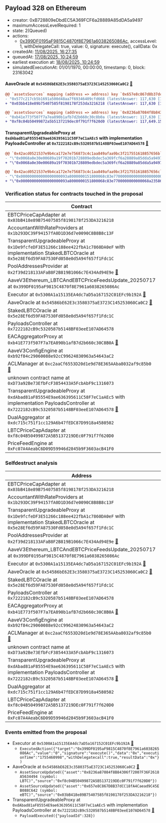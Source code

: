 ## Payload 328 on Ethereum

- creator: 0xB728809eDbdEC5A369FCF6a28889A85dDA5a9497
- maximumAccessLevelRequired: 1
- state: 2(Queued)
- actions:
  - [0x399DF0195aF9815C4870f8E7961a6038265086Ac](https://etherscan.io/tx/0x399DF0195aF9815C4870f8E7961a6038265086Ac), accessLevel: 1, withDelegateCall: true, value: 0, signature: execute(), callData: 0x
- createdAt: [11/08/2025, 16:27:35](https://etherscan.io/tx/0xdab18aba019c14ee76979ac54d759a62b442fffc2efcc8feff9344991afe6e5b)
- queuedAt: [17/08/2025, 10:24:59](https://etherscan.io/tx/0xb001af8163f8d302a92e49ebc606f0048f97050e0983108901407c08a3b57ee5)
- earliest execution at: [18/08/2025, 10:24:59](https://www.epochconverter.com/countdown?q=1755512699)
- simulatedExecutionAt: 01/01/1970, 00:00:00, timestamp: 0, block: 23163042
#### AaveOracle at `0x54586bE62E3c3580375aE3723C145253060Ca0C2` [:ghost:](https://github.com/bgd-labs/aave-address-book  "AaveV3Ethereum.ORACLE")

```diff
@@ `assetsSources` mapping (address => address) key `0x657e8c867d8b37dcc18fa4caead9c45eb088c642` @@
- "0x577c217cb5b1691a500d48aa7f69346409cfd668 (latestAnswer: 117,630 [11763000000000, 8 decimals], description: Capped eBTC / BTC / USD)"
+ "0x03bb418e89b75407585f8198178f253da3216218 (latestAnswer: 117,630 [11763000000000, 8 decimals], description: Capped eBTC / BTC / USD)"

@@ `assetsSources` mapping (address => address) key `0x8236a87084f8b84306f72007f36f2618a5634494` @@
- "0xb41e773f507f7a7ea890b1afb7d2b660c30c8b0a (latestAnswer: 117,630 [11763000000000, 8 decimals], description: BTC / USD)"
+ "0xf8c04b50499872a5b5137219dec0f791f7f620d0 (latestAnswer: 117,649.1537 [11764915379563, 8 decimals], description: Capped LBTC / BTC / USD)"

```
#### TransparentUpgradeableProxy at `0xdAbad81aF85554E9ae636395611C58F7eC1aAEc5` with implementation PayloadsController at `0x7222182cB9c5320587b5148BF03eeE107AD64578` [:ghost:](https://github.com/bgd-labs/aave-address-book  "GovernanceV3Ethereum.PAYLOADS_CONTROLLER")

```diff
@@ `0x42acd0521537e9b4ca172e7e756873c4c1aa849afaa9bc3f217551618857656b` raw  @@
- "\"0x0068a0e30e00689a19f70201b728809edbdec5a369fcf6a28889a85dda5a9497\""
+ "\"0x0068a0e30e00689a19f70301b728809edbdec5a369fcf6a28889a85dda5a9497\""

@@ `0x42acd0521537e9b4ca172e7e756873c4c1aa849afaa9bc3f217551618857656c` raw  @@
- "\"0x000000000000000000093a8000000151800068c83e7700000000000000000000\""
+ "\"0x000000000000000000093a8000000151800068c83e7700000000000068a23586\""

```
### Verification status for contracts touched in the proposal

| Contract | Status |
|---------|------------|
| EBTCPriceCapAdapter at `0x03bB418e89B75407585f8198178f253DA3216218` | Contract |
| AccountantWithRateProviders at `0x1b293DC39F94157fA0D1D36d7e0090C8B8B8c13F` | Contract |
| TransparentUpgradeableProxy at `0x1De9fcfeDF3E51266c188ee422fbA1c7860DA0eF` with implementation StakedLBTCOracle at `0x5e28Ef6d59FA87530Fd058e0d5A94f657f1Fdc1C` | Contract |
| PoolAddressesProvider at `0x2f39d218133AFaB8F2B819B1066c7E434Ad94E9e` [:ghost:](https://github.com/bgd-labs/aave-address-book  "AaveV3Ethereum.POOL_ADDRESSES_PROVIDER") | Contract |
| AaveV3Ethereum_LBTCAndEBTCPriceFeedsUpdate_20250717 at `0x399DF0195aF9815C4870f8E7961a6038265086Ac` | Contract |
| Executor at `0x5300A1a15135EA4dc7aD5a167152C01EFc9b192A` [:ghost:](https://github.com/bgd-labs/aave-address-book  "AaveV2Ethereum.POOL_ADMIN") | Contract |
| AaveOracle at `0x54586bE62E3c3580375aE3723C145253060Ca0C2` [:ghost:](https://github.com/bgd-labs/aave-address-book  "AaveV3Ethereum.ORACLE") | Contract |
| StakedLBTCOracle at `0x5e28Ef6d59FA87530Fd058e0d5A94f657f1Fdc1C` | Contract |
| PayloadsController at `0x7222182cB9c5320587b5148BF03eeE107AD64578` | Contract |
| EACAggregatorProxy at `0xb41E773f507F7a7EA890b1afB7d2b660c30C8B0A` [:ghost:](https://github.com/bgd-labs/aave-address-book  "AaveV3Ethereum.ASSETS.tBTC.ORACLE") | Contract |
| AaveV3ConfigEngine at `0xb92f84c29060088e92cC99624830963a54643aC2` | Contract |
| ACLManager at `0xc2aaCf6553D20d1e9d78E365AAba8032af9c85b0` [:ghost:](https://github.com/bgd-labs/aave-address-book  "AaveV3Ethereum.ACL_MANAGER") | Contract |
| unknown contract name at `0xD73a92Be73EfbFcF3854433A5FcbAbF9c1316073` | EOA |
| TransparentUpgradeableProxy at `0xdAbad81aF85554E9ae636395611C58F7eC1aAEc5` with implementation PayloadsController at `0x7222182cB9c5320587b5148BF03eeE107AD64578` [:ghost:](https://github.com/bgd-labs/aave-address-book  "GovernanceV3Ethereum.PAYLOADS_CONTROLLER") | Contract |
| DualAggregator at `0xdc715c751f1cc129A6b47fEDC87D9918a4580502` | Contract |
| LBTCPriceCapAdapter at `0xf8c04B50499872A5B5137219DEc0F791f7f620D0` | Contract |
| PriceFeedEngine at `0xFc07A4AeabC6D09D59946d2845b9F3603acB41F0` | Contract |

### Selfdestruct analysis

| Address | Result |
|---------|------------|
| EBTCPriceCapAdapter at `0x03bB418e89B75407585f8198178f253DA3216218` | Safe |
| AccountantWithRateProviders at `0x1b293DC39F94157fA0D1D36d7e0090C8B8B8c13F` | Safe |
| TransparentUpgradeableProxy at `0x1De9fcfeDF3E51266c188ee422fbA1c7860DA0eF` with implementation StakedLBTCOracle at `0x5e28Ef6d59FA87530Fd058e0d5A94f657f1Fdc1C` | DelegateCall |
| PoolAddressesProvider at `0x2f39d218133AFaB8F2B819B1066c7E434Ad94E9e` [:ghost:](https://github.com/bgd-labs/aave-address-book  "AaveV3Ethereum.POOL_ADDRESSES_PROVIDER") | DelegateCall |
| AaveV3Ethereum_LBTCAndEBTCPriceFeedsUpdate_20250717 at `0x399DF0195aF9815C4870f8E7961a6038265086Ac` | DelegateCall |
| Executor at `0x5300A1a15135EA4dc7aD5a167152C01EFc9b192A` [:ghost:](https://github.com/bgd-labs/aave-address-book  "AaveV2Ethereum.POOL_ADMIN") | DelegateCall |
| AaveOracle at `0x54586bE62E3c3580375aE3723C145253060Ca0C2` [:ghost:](https://github.com/bgd-labs/aave-address-book  "AaveV3Ethereum.ORACLE") | Safe |
| StakedLBTCOracle at `0x5e28Ef6d59FA87530Fd058e0d5A94f657f1Fdc1C` | Safe |
| PayloadsController at `0x7222182cB9c5320587b5148BF03eeE107AD64578` | Safe |
| EACAggregatorProxy at `0xb41E773f507F7a7EA890b1afB7d2b660c30C8B0A` [:ghost:](https://github.com/bgd-labs/aave-address-book  "AaveV3Ethereum.ASSETS.tBTC.ORACLE") | Safe |
| AaveV3ConfigEngine at `0xb92f84c29060088e92cC99624830963a54643aC2` | DelegateCall |
| ACLManager at `0xc2aaCf6553D20d1e9d78E365AAba8032af9c85b0` [:ghost:](https://github.com/bgd-labs/aave-address-book  "AaveV3Ethereum.ACL_MANAGER") | Safe |
| unknown contract name at `0xD73a92Be73EfbFcF3854433A5FcbAbF9c1316073` | Empty |
| TransparentUpgradeableProxy at `0xdAbad81aF85554E9ae636395611C58F7eC1aAEc5` with implementation PayloadsController at `0x7222182cB9c5320587b5148BF03eeE107AD64578` [:ghost:](https://github.com/bgd-labs/aave-address-book  "GovernanceV3Ethereum.PAYLOADS_CONTROLLER") | DelegateCall |
| DualAggregator at `0xdc715c751f1cc129A6b47fEDC87D9918a4580502` | Safe |
| LBTCPriceCapAdapter at `0xf8c04B50499872A5B5137219DEc0F791f7f620D0` | Safe |
| PriceFeedEngine at `0xFc07A4AeabC6D09D59946d2845b9F3603acB41F0` | Safe |

### Events emitted from the proposal

- Executor at `0x5300A1a15135EA4dc7aD5a167152C01EFc9b192A` [:ghost:](https://github.com/bgd-labs/aave-address-book  "AaveV2Ethereum.POOL_ADMIN")
  - `ExecutedAction({"target":"0x399DF0195aF9815C4870f8E7961a6038265086Ac","value":"0","signature":"execute()","data":"0x","executionTime":"1755460998","withDelegatecall":true,"resultData":"0x"})`
- AaveOracle at `0x54586bE62E3c3580375aE3723C145253060Ca0C2` [:ghost:](https://github.com/bgd-labs/aave-address-book  "AaveV3Ethereum.ORACLE")
  - `AssetSourceUpdated({"asset":"0x8236a87084f8B84306f72007F36F2618A5634494 (symbol: LBTC)","source":"0xf8c04B50499872A5B5137219DEc0F791f7f620D0"})`
  - `AssetSourceUpdated({"asset":"0x657e8C867D8B37dCC18fA4Caead9C45EB088C642 (symbol: eBTC)","source":"0x03bB418e89B75407585f8198178f253DA3216218"})`
- TransparentUpgradeableProxy at `0xdAbad81aF85554E9ae636395611C58F7eC1aAEc5` with implementation PayloadsController at `0x7222182cB9c5320587b5148BF03eeE107AD64578` [:ghost:](https://github.com/bgd-labs/aave-address-book  "GovernanceV3Ethereum.PAYLOADS_CONTROLLER")
  - `PayloadExecuted({"payloadId":328})`
